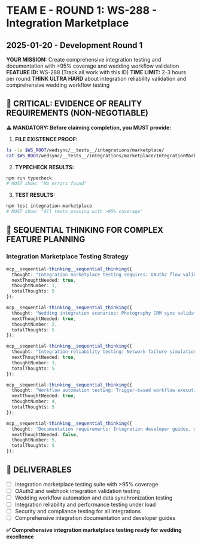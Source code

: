 # TEAM E - ROUND 1: WS-288 - Integration Marketplace
## 2025-01-20 - Development Round 1

**YOUR MISSION:** Create comprehensive integration testing and documentation with >95% coverage and wedding workflow validation
**FEATURE ID:** WS-288 (Track all work with this ID)
**TIME LIMIT:** 2-3 hours per round
**THINK ULTRA HARD** about integration reliability validation and comprehensive wedding workflow testing

## 🚨 CRITICAL: EVIDENCE OF REALITY REQUIREMENTS (NON-NEGOTIABLE)

**⚠️ MANDATORY: Before claiming completion, you MUST provide:**

1. **FILE EXISTENCE PROOF:**
```bash
ls -la $WS_ROOT/wedsync/__tests__/integrations/marketplace/
cat $WS_ROOT/wedsync/__tests__/integrations/marketplace/IntegrationMarketplace.comprehensive.test.tsx | head -20
```

2. **TYPECHECK RESULTS:**
```bash
npm run typecheck
# MUST show: "No errors found"
```

3. **TEST RESULTS:**
```bash
npm test integration-marketplace
# MUST show: "All tests passing with >95% coverage"
```

## 🧠 SEQUENTIAL THINKING FOR COMPLEX FEATURE PLANNING

### Integration Marketplace Testing Strategy
```typescript
mcp__sequential-thinking__sequential_thinking({
  thought: "Integration marketplace testing requires: OAuth2 flow validation across multiple providers, webhook delivery reliability testing, data synchronization accuracy validation, workflow execution testing with error scenarios, integration health monitoring verification, rate limiting and security testing.",
  nextThoughtNeeded: true,
  thoughtNumber: 1,
  totalThoughts: 5
});

mcp__sequential-thinking__sequential_thinking({
  thought: "Wedding integration scenarios: Photography CRM sync validation (Tave/Light Blue), calendar integration accuracy testing, guest list synchronization verification, vendor communication thread testing, timeline coordination across multiple systems, payment processing integration validation.",
  nextThoughtNeeded: true,
  thoughtNumber: 2,
  totalThoughts: 5
});

mcp__sequential-thinking__sequential_thinking({
  thought: "Integration reliability testing: Network failure simulation, API rate limiting scenarios, authentication token expiry handling, data consistency validation across systems, conflict resolution testing, integration performance under load, failover and recovery testing.",
  nextThoughtNeeded: true,
  thoughtNumber: 3,
  totalThoughts: 5
});

mcp__sequential-thinking__sequential_thinking({
  thought: "Workflow automation testing: Trigger-based workflow execution validation, conditional logic accuracy, data transformation verification, error handling and retry mechanisms, workflow versioning and rollback testing, performance monitoring validation, batch processing accuracy.",
  nextThoughtNeeded: true,
  thoughtNumber: 4,
  totalThoughts: 5
});

mcp__sequential-thinking__sequential_thinking({
  thought: "Documentation requirements: Integration developer guides, wedding workflow documentation, OAuth2 setup instructions, webhook configuration guides, troubleshooting documentation, partner onboarding materials, API reference documentation, security compliance guides.",
  nextThoughtNeeded: false,
  thoughtNumber: 5,
  totalThoughts: 5
});
```

## 🎯 DELIVERABLES
- [ ] Integration marketplace testing suite with >95% coverage
- [ ] OAuth2 and webhook integration validation testing
- [ ] Wedding workflow automation and data synchronization testing
- [ ] Integration reliability and performance testing under load
- [ ] Security and compliance testing for all integrations
- [ ] Comprehensive integration documentation and developer guides

**✅ Comprehensive integration marketplace testing ready for wedding excellence**